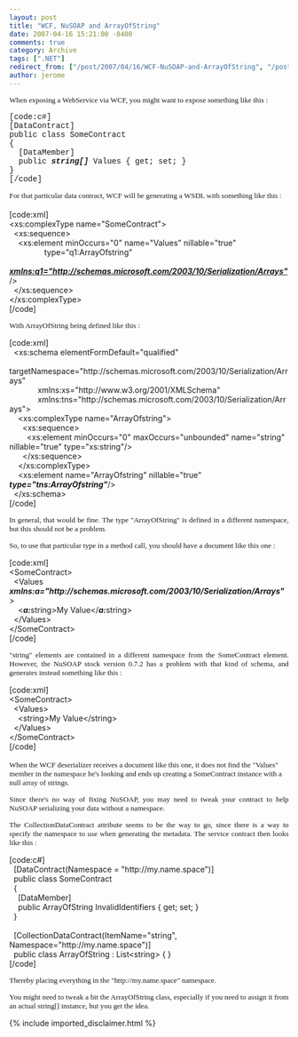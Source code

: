 ```yaml
---
layout: post
title: "WCF, NuSOAP and ArrayOfString"
date: 2007-04-16 15:21:00 -0400
comments: true
category: Archive
tags: [".NET"]
redirect_from: ["/post/2007/04/16/WCF-NuSOAP-and-ArrayOfString", "/post/2007/04/16/wcf-nusoap-and-arrayofstring"]
author: jerome
---
```

<!-- more -->
<p align="justify">
<span style="font-size: 10pt; font-family: Verdana"><font face="trebuchet ms,geneva">When exposing a WebService via WCF, you might want to expose something like this :</font></span> 
</p>
<font face="courier new,courier">[code:c#]<br />
[DataContract]<br />
public class SomeContract<br />
{<br />
&nbsp; [DataMember]&nbsp;<br />
&nbsp;&nbsp;public<strong> <em>string[]</em></strong> Values { get; set; } <br />
}<br />
[/code]</font> 
<p align="justify">
<font face="trebuchet ms,geneva"><span style="font-size: 10pt; font-family: Verdana">For that particular data contract, WCF will be generating a WSDL with something like this :</span><font size="2"> <br />
</font></font><br />
[code:xml]<br />
&lt;xs:complexType name=&quot;SomeContract&quot;&gt;<br />
&nbsp; &lt;xs:sequence&gt;<br />
&nbsp;&nbsp;&nbsp; &lt;xs:element minOccurs=&quot;0&quot; name=&quot;Values&quot;&nbsp;nillable=&quot;true&quot; <br />
&nbsp;&nbsp;&nbsp;&nbsp;&nbsp;&nbsp;&nbsp;&nbsp;&nbsp;&nbsp;&nbsp;&nbsp;&nbsp;&nbsp;&nbsp; type=&quot;q1:ArrayOfstring&quot;<br />
&nbsp;&nbsp;&nbsp;&nbsp;&nbsp;&nbsp;&nbsp;&nbsp;&nbsp;&nbsp;&nbsp;&nbsp;&nbsp;&nbsp;&nbsp; <strong><em><u>xmlns:q1=&quot;http://schemas.microsoft.com/2003/10/Serialization/Arrays&quot;</u></em></strong> /&gt;<br />
&nbsp; &lt;/xs:sequence&gt;<br />
&lt;/xs:complexType&gt;<br />
[/code] 
</p>
<p>
<font face="trebuchet ms,geneva"><span style="font-size: 10pt; font-family: Verdana">With ArrayOfString being defined like this :</span> </font>
</p>
<p>
[code:xml]<br />
&nbsp; &lt;xs:schema elementFormDefault=&quot;qualified&quot; <br />
&nbsp;&nbsp;&nbsp;&nbsp;&nbsp;&nbsp;&nbsp;&nbsp;&nbsp;&nbsp;&nbsp;&nbsp; targetNamespace=&quot;http://schemas.microsoft.com/2003/10/Serialization/Arrays&quot;<br />
&nbsp;&nbsp;&nbsp;&nbsp;&nbsp;&nbsp;&nbsp;&nbsp;&nbsp;&nbsp;&nbsp;&nbsp; xmlns:xs=&quot;http://www.w3.org/2001/XMLSchema&quot;<br />
&nbsp;&nbsp;&nbsp;&nbsp;&nbsp;&nbsp;&nbsp;&nbsp;&nbsp;&nbsp;&nbsp;&nbsp;&nbsp;xmlns:tns=&quot;http://schemas.microsoft.com/2003/10/Serialization/Arrays&quot;&gt;<br />
&nbsp;&nbsp;&nbsp; &lt;xs:complexType name=&quot;ArrayOfstring&quot;&gt;<br />
&nbsp;&nbsp;&nbsp;&nbsp;&nbsp; &lt;xs:sequence&gt;<br />
&nbsp;&nbsp;&nbsp;&nbsp;&nbsp;&nbsp;&nbsp; &lt;xs:element minOccurs=&quot;0&quot; maxOccurs=&quot;unbounded&quot; name=&quot;string&quot; nillable=&quot;true&quot; type=&quot;xs:string&quot;/&gt;<br />
&nbsp;&nbsp;&nbsp;&nbsp;&nbsp; &lt;/xs:sequence&gt;<br />
&nbsp;&nbsp;&nbsp; &lt;/xs:complexType&gt;<br />
&nbsp;&nbsp;&nbsp; &lt;xs:element name=&quot;ArrayOfstring&quot; nillable=&quot;true&quot; <strong><em>type=&quot;tns:ArrayOfstring&quot;</em></strong>/&gt;<br />
&nbsp; &lt;/xs:schema&gt;<br />
[/code] 
</p>
<p align="justify">
<font face="trebuchet ms,geneva"><span style="font-size: 10pt; font-family: Verdana">In general, that would be fine. The type &quot;ArrayOfString&quot; is defined in a different namespace, but this should not be a problem.</span><font size="2"> </font></font>
</p>
<p align="justify">
<font face="trebuchet ms,geneva"><span style="font-size: 10pt; font-family: Verdana">So, to use that particular type in a method call, you should have a document like this one :</span><font size="2"> </font></font>
</p>
[code:xml]<br />
&lt;SomeContract&gt;<br />
&nbsp; &lt;Values <strong><em>xmlns:a=&quot;http://schemas.microsoft.com/2003/10/Serialization/Arrays&quot;</em></strong>&gt;<br />
&nbsp;&nbsp;&nbsp; &lt;<strong><em>a:</em></strong>string&gt;My Value&lt;/<strong><em>a:</em></strong>string&gt;<br />
&nbsp; &lt;/Values&gt;<br />
&lt;/SomeContract&gt;<br />
[/code] 
<p align="justify">
<font face="trebuchet ms,geneva"><span style="font-size: 10pt; font-family: Verdana">&quot;string&quot; elements are contained in a different namespace from the SomeContract element. However, the NuSOAP stock version 0.7.2 has a problem with that kind of schema, and generates instead something like this :</span> </font>
</p>
[code:xml]<br />
&lt;SomeContract&gt;<br />
&nbsp; &lt;Values&gt;<br />
&nbsp;&nbsp;&nbsp; &lt;string&gt;My Value&lt;/string&gt;<br />
&nbsp; &lt;/Values&gt;<br />
&lt;/SomeContract&gt; <br />
[/code]<br />
<br />
<font face="trebuchet ms,geneva"><span style="font-size: 10pt; font-family: Verdana">When the WCF deserializer receives a document like this one, it does not find the &quot;Values&quot; member in the namespace he&#39;s looking and ends up creating a SomeContract instance with a null array of strings.</span><font size="2"> </font></font>
<p align="justify">
<font face="trebuchet ms,geneva"><span style="font-size: 10pt; font-family: Verdana">Since there&#39;s no way of fixing NuSOAP, you may need to tweak your contract to help NuSOAP serializing your data without a namespace.</span><font size="2"> </font></font>
</p>
<p align="justify">
<font face="trebuchet ms,geneva"><span style="font-size: 10pt; font-family: Verdana">The CollectionDataContract attribute seems to be the way to go, since there is a way to specify the namespace to use when generating the metadata. The service contract then looks like this :</span><font size="2"> </font></font>
</p>
<p>
[code:c#]<br />
&nbsp; [DataContract(Namespace = &quot;http://my.name.space&quot;)]&nbsp;<br />
&nbsp; public class SomeContract&nbsp;<br />
&nbsp;&nbsp;{&nbsp;<br />
&nbsp;&nbsp;&nbsp; [DataMember]&nbsp;<br />
&nbsp;&nbsp;&nbsp;&nbsp;public ArrayOfString InvalidIdentifiers { get; set; }&nbsp;<br />
&nbsp;&nbsp;}&nbsp;<br />
<br />
&nbsp;&nbsp;[CollectionDataContract(ItemName=&quot;string&quot;, Namespace=&quot;http://my.name.space&quot;)] <br />
&nbsp; public class ArrayOfString : List&lt;string&gt; { }&nbsp;<br />
[/code] 
</p>
<p>
<font face="trebuchet ms,geneva"><span style="font-size: 10pt; font-family: Verdana">Thereby placing everything in the &quot;http://my.name.space&quot; namespace.</span><font size="2"> </font></font>
</p>
<p align="justify">
<font face="trebuchet ms,geneva"><span style="font-size: 10pt; font-family: Verdana">You might need to tweak a bit the ArrayOfString class, especially if you need to assign it from an actual string[] instance, but you get the idea.</span><font size="2"> </font></font>
</p>

{% include imported_disclaimer.html %}
